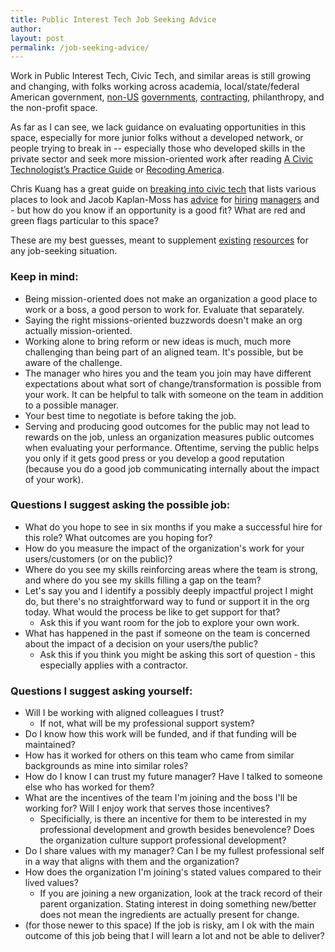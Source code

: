 ```yaml
---
title: Public Interest Tech Job Seeking Advice
author:
layout: post
permalink: /job-seeking-advice/
---
```


Work in Public Interest Tech, Civic Tech, and similar areas is still growing and changing, with folks working across academia, local/state/federal American government, [non-US](https://gds.blog.gov.uk/about/) [governments](https://digital.canada.ca/), [contracting](https://digitalservicescoalition.org/story/), philanthropy, and the non-profit space.

As far as I can see, we lack guidance on evaluating opportunities in this space, especially for more junior folks without a developed network, or people trying to break in -- especially those who developed skills in the private sector and seek more mission-oriented work after reading [A Civic Technologist’s Practice Guide](https://cydharrell.com/book/) or [Recoding America](https://www.recodingamerica.us/). 

Chris Kuang has a great guide on [breaking into civic tech](https://www.chriskuang.com/civictech) that lists various places to look and Jacob Kaplan-Moss has [advice](https://jacobian.org/2020/sep/14/measuring-hiring-manager-effectiveness/) for [hiring](https://jacobian.org/2021/mar/11/hours-to-hire/) [managers](https://jacobian.org/2022/aug/12/interview-notes/) and - but how do you know if an opportunity is a good fit? What are red and green flags particular to this space?

These are my best guesses, meant to supplement [existing](https://github.com/tBaxter/questions-for-employers) [resources](https://jacobian.org/2019/apr/23/questions-for-employers-director-vp/) for any job-seeking situation.

### Keep in mind:
- Being mission-oriented does not make an organization a good place to work or a boss, a good person to work for. Evaluate that separately.
- Saying the right missions-oriented buzzwords doesn't make an org actually mission-oriented. 
- Working alone to bring reform or new ideas is much, much more challenging than being part of an aligned team. It's possible, but be aware of the challenge.
- The manager who hires you and the team you join may have different expectations about what sort of change/transformation is possible from your work. It can be helpful to talk with someone on the team in addition to a possible manager.
- Your best time to negotiate is before taking the job.
- Serving and producing good outcomes for the public may not lead to rewards on the job, unless an organization measures public outcomes when evaluating your performance. Oftentime, serving the public helps you only if it gets good press or you develop a good reputation (because you do a good job communicating internally about the impact of your work).

### Questions I suggest asking the possible job:
- What do you hope to see in six months if you make a successful hire for this role? What outcomes are you hoping for?
- How do you measure the impact of the organization's work for your users/customers (or on the public)?
- Where do you see my skills reinforcing areas where the team is strong, and where do you see my skills filling a gap on the team?
- Let's say you and I identify a possibly deeply impactful project I might do, but there's no straightforward way to fund or support it in the org today. What would the process be like to get support for that?
  - Ask this if you want room for the job to explore your own work.
- What has happened in the past if someone on the team is concerned about the impact of a decision on your users/the public?
  - Ask this if you think you might be asking this sort of question - this especially applies with a contractor.

### Questions I suggest asking yourself:
- Will I be working with aligned colleagues I trust?
  - If not, what will be my professional support system?
- Do I know how this work will be funded, and if that funding will be maintained?
- How has it worked for others on this team who came from similar backgrounds as mine into similar roles?
- How do I know I can trust my future manager? Have I talked to someone else who has worked for them?
- What are the incentives of the team I'm joining and the boss I'll be working for? Will I enjoy work that serves those incentives?
  - Specificially, is there an incentive for them to be interested in my professional development and growth besides benevolence? Does the organization culture support professional development?
- Do I share values with my manager? Can I be my fullest professional self in a way that aligns with them and the organization?
- How does the organization I'm joining's stated values compared to their lived values?
  - If you are joining a new organization, look at the track record of their parent organization. Stating interest in doing something new/better does not mean the ingredients are actually present for change.
- (for those newer to this space) If the job is risky, am I ok with the main outcome of this job being that I will learn a lot and not be able to deliver?
